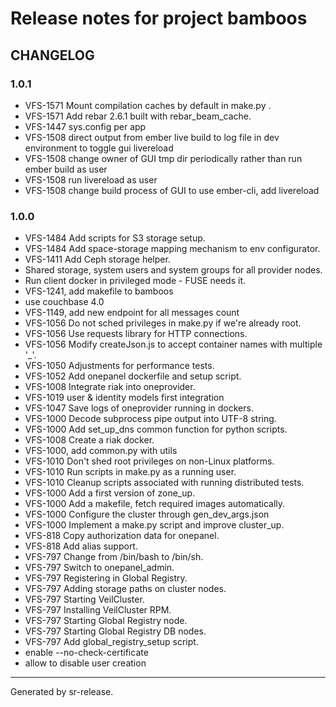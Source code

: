 # Release notes for project bamboos


CHANGELOG
---------

### 1.0.1

* VFS-1571 Mount compilation caches by default in make.py .
* VFS-1571 Add rebar 2.6.1 built with rebar_beam_cache.
* VFS-1447 sys.config per app
* VFS-1508 direct output from ember live build to log file in dev environment
 to toggle gui livereload
* VFS-1508 change owner of GUI tmp dir periodically rather than run ember build as user
* VFS-1508 run livereload as user
* VFS-1508 change build process of GUI to use ember-cli, add livereload


### 1.0.0


* VFS-1484 Add scripts for S3 storage setup.
* VFS-1484 Add space-storage mapping mechanism to env configurator.
* VFS-1411 Add Ceph storage helper.
* Shared storage, system users and system groups for all provider nodes.
* Run client docker in privileged mode - FUSE needs it.
* VFS-1241, add makefile to bamboos
* use couchbase 4.0
* VFS-1149, add new endpoint for all messages count
* VFS-1056 Do not sched privileges in make.py if we're already root.
* VFS-1056 Use requests library for HTTP connections.
* VFS-1056 Modify createJson.js to accept container names with multiple '_'.
* VFS-1050 Adjustments for performance tests.
* VFS-1052 Add onepanel dockerfile and setup script.
* VFS-1008 Integrate riak into oneprovider.
* VFS-1019 user & identity models first integration
* VFS-1047 Save logs of oneprovider running in dockers.
* VFS-1000 Decode subprocess pipe output into UTF-8 string.
* VFS-1000 Add set_up_dns common function for python scripts.
* VFS-1008 Create a riak docker.
* VFS-1000, add common.py with utils
* VFS-1010 Don't shed root privileges on non-Linux platforms.
* VFS-1010 Run scripts in make.py as a running user.
* VFS-1010 Cleanup scripts associated with running distributed tests.
* VFS-1000 Add a first version of zone_up.
* VFS-1000 Add a makefile, fetch required images automatically.
* VFS-1000 Configure the cluster through gen_dev_args.json
* VFS-1000 Implement a make.py script and improve cluster_up.
* VFS-818 Copy authorization data for onepanel.
* VFS-818 Add alias support.
* VFS-797 Change from /bin/bash to /bin/sh.
* VFS-797 Switch to onepanel_admin.
* VFS-797 Registering in Global Registry.
* VFS-797 Adding storage paths on cluster nodes.
* VFS-797 Starting VeilCluster.
* VFS-797 Installing VeilCluster RPM.
* VFS-797 Starting Global Registry node.
* VFS-797 Starting Global Registry DB nodes.
* VFS-797 Add global_registry_setup script.
* enable --no-check-certificate
* allow to disable user creation


________

Generated by sr-release. 
